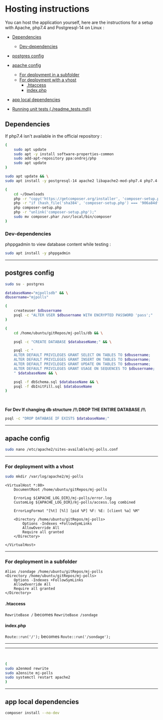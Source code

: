 # Hosting instructions

You can host the application yourself, here are the instructions for a setup with Apache, php7.4 and Postgresql-14 on Linux : 

- [Dependencies](#dependencies)
    - [Dev-dependencies](#dev-dependencies)
- [postgres config](#postgres-config)
- [apache config](#apache-config)
    - [For deployment in a subfolder](#for-deployment-in-a-subfolder)
    - [For deployment with a vhost](#for-deployment-with-a-vhost)
        - [.htaccess](#htaccess)
        - [index.php](#indexphp)
- [app local dependencies](#app-local-dependencies)


- [Running unit tests (./readme_tests.md))](./readme_tests.md)

## Dependencies

If php7.4 isn't available in the official repository :
```bash
(
    sudo apt update
    sudo apt -y install software-properties-common
    sudo add-apt-repository ppa:ondrej/php
    sudo apt update
)
```

```bash
sudo apt update && \
sudo apt install -y postgresql-14 apache2 libapache2-mod-php7.4 php7.4-pgsql
```

```bash
(
    cd ~/Downloads
    php -r "copy('https://getcomposer.org/installer', 'composer-setup.php');"
    php -r "if (hash_file('sha384', 'composer-setup.php') === '906a84df04cea2aa72f40b5f787e49f22d4c2f19492ac310e8cba5b96ac8b64115ac402c8cd292b8a03482574915d1a8') { echo 'Installer verified'; } else { echo 'Installer corrupt'; unlink('composer-setup.php'); } echo PHP_EOL;"
    php composer-setup.php
    php -r "unlink('composer-setup.php');"
    sudo mv composer.phar /usr/local/bin/composer
)
```

### Dev-dependencies

phppgadmin to view database content while testing :
```bash
sudo apt install -y phppgadmin
```

<hr>

## postgres config

```bash
sudo su - postgres
```

```bash
databaseName="mjpollsdb" && \
dbusername="mjpolls"
```

```bash
(
    createuser $dbusername
    psql -c "ALTER USER $dbusername WITH ENCRYPTED PASSWORD 'pass';"
)
``` 

```bash
(
    cd /home/ubuntu/gitRepos/mj-polls/db && \

    psql -c "CREATE DATABASE $databaseName;" && \

    psql -c "
    ALTER DEFAULT PRIVILEGES GRANT SELECT ON TABLES TO $dbusername;
    ALTER DEFAULT PRIVILEGES GRANT INSERT ON TABLES TO $dbusername;
    ALTER DEFAULT PRIVILEGES GRANT UPDATE ON TABLES TO $dbusername;
    ALTER DEFAULT PRIVILEGES GRANT USAGE ON SEQUENCES TO $dbusername;
    " $databaseName && \

    psql -f dbSchema.sql $databaseName && \
    psql -f dbInitFill.sql $databaseName
)
```
<br>

**For Dev If changing db structure**
**/!\ DROP THE ENTIRE DATABASE /!\\**
```bash
psql -c "DROP DATABASE IF EXISTS $databaseName;"
```

<hr>

## apache config

```bash
sudo nano /etc/apache2/sites-available/mj-polls.conf
```

<hr>

### For deployment with a vhost

```bash
sudo mkdir /var/log/apache2/mj-polls
```

```
<VirtualHost *:80>
    DocumentRoot /home/ubuntu/gitRepos/mj-polls

    ErrorLog ${APACHE_LOG_DIR}/mj-polls/error.log
    CustomLog ${APACHE_LOG_DIR}/mj-polls/access.log combined

    ErrorLogFormat "[%t] [%l] [pid %P] %F: %E: [client %a] %M"

    <Directory /home/ubuntu/gitRepos/mj-polls>
        Options -Indexes +FollowSymLinks
        AllowOverride All
        Require all granted
    </Directory>

</VirtualHost>
```

<hr>

### For deployment in a subfolder

```
Alias /sondage /home/ubuntu/gitRepos/mj-polls
<Directory /home/ubuntu/gitRepos/mj-polls>
    Options -Indexes +FollowSymLinks
    AllowOverride All
    Require all granted
</Directory>
```

#### .htaccess

`RewriteBase /` becomes `RewriteBase /sondage`

#### index.php

`Route::run('/');` becomes `Route::run('/sondage');`


<hr>
<hr>
<br>

```bash
(
sudo a2enmod rewrite
sudo a2ensite mj-polls
sudo systemctl restart apache2
)
```

<hr>

## app local dependencies

```bash
composer install --no-dev
```



